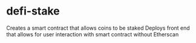 # defi-stake
Creates a smart contract that allows coins to be staked
Deploys front end that allows for user interaction with smart contract without Etherscan
